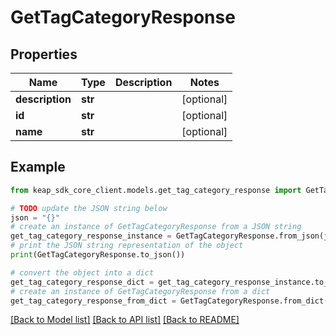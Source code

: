 # GetTagCategoryResponse


## Properties

Name | Type | Description | Notes
------------ | ------------- | ------------- | -------------
**description** | **str** |  | [optional] 
**id** | **str** |  | [optional] 
**name** | **str** |  | [optional] 

## Example

```python
from keap_sdk_core_client.models.get_tag_category_response import GetTagCategoryResponse

# TODO update the JSON string below
json = "{}"
# create an instance of GetTagCategoryResponse from a JSON string
get_tag_category_response_instance = GetTagCategoryResponse.from_json(json)
# print the JSON string representation of the object
print(GetTagCategoryResponse.to_json())

# convert the object into a dict
get_tag_category_response_dict = get_tag_category_response_instance.to_dict()
# create an instance of GetTagCategoryResponse from a dict
get_tag_category_response_from_dict = GetTagCategoryResponse.from_dict(get_tag_category_response_dict)
```
[[Back to Model list]](../README.md#documentation-for-models) [[Back to API list]](../README.md#documentation-for-api-endpoints) [[Back to README]](../README.md)


